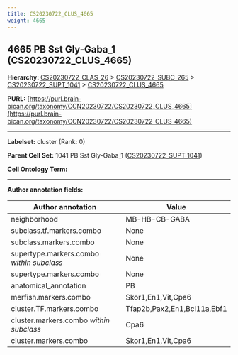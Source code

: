 ```yaml
---
title: CS20230722_CLUS_4665
weight: 4665
---
```

## 4665 PB Sst Gly-Gaba_1 (CS20230722_CLUS_4665)
<b>Hierarchy: </b>
[CS20230722_CLAS_26](../CS20230722_CLAS_26) >
[CS20230722_SUBC_265](../CS20230722_SUBC_265) >
[CS20230722_SUPT_1041](../CS20230722_SUPT_1041) >
[CS20230722_CLUS_4665](../CS20230722_CLUS_4665)

**PURL:** [https://purl.brain-bican.org/taxonomy/CCN20230722/CS20230722_CLUS_4665](https://purl.brain-bican.org/taxonomy/CCN20230722/CS20230722_CLUS_4665)

---


**Labelset:** cluster (Rank: 0)

**Parent Cell Set:** 1041 PB Sst Gly-Gaba_1 ([CS20230722_SUPT_1041](../CS20230722_SUPT_1041))



**Cell Ontology Term:** 

[MARKER GENES.]: #


---

[TRANSFERRED ANNOTATIONS.]: #


[AUTHOR ANNOTATION FIELDS.]: #


**Author annotation fields:**

| Author annotation | Value |
|-------------------|-------|
|neighborhood|MB-HB-CB-GABA|
|subclass.tf.markers.combo|None|
|subclass.markers.combo|None|
|supertype.markers.combo _within subclass_|None|
|supertype.markers.combo|None|
|anatomical_annotation|PB|
|merfish.markers.combo|Skor1,En1,Vit,Cpa6|
|cluster.TF.markers.combo|Tfap2b,Pax2,En1,Bcl11a,Ebf1|
|cluster.markers.combo _within subclass_|Cpa6|
|cluster.markers.combo|Skor1,En1,Vit,Cpa6|
